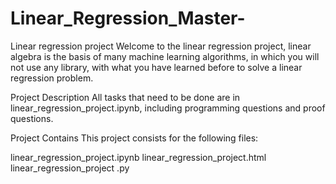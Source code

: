 # Linear_Regression_Master-
Linear regression project
Welcome to the linear regression project, linear algebra is the basis of many machine learning algorithms, in which you will not use any library, with what you have learned before to solve a linear regression problem.

Project Description
All tasks that need to be done are in linear_regression_project.ipynb, including programming questions and proof questions.

Project Contains
This project consists for the following files:

linear_regression_project.ipynb
linear_regression_project.html
linear_regression_project
.py
